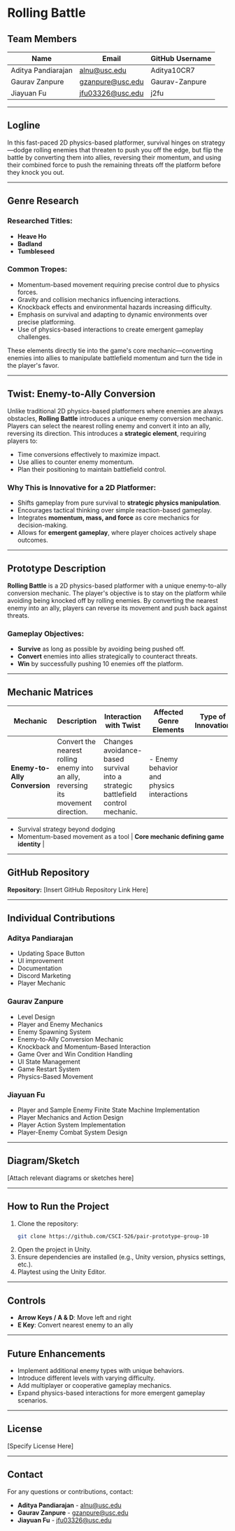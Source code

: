 # Rolling Battle

## Team Members

| Name             | Email             | GitHub Username   |
|-----------------|------------------|------------------|
| Aditya Pandiarajan | alnu@usc.edu      | Aditya10CR7       |
| Gaurav Zanpure   | gzanpure@usc.edu   | Gaurav-Zanpure    |
| Jiayuan Fu       | jfu03326@usc.edu   | j2fu              |

---

## Logline

In this fast-paced 2D physics-based platformer, survival hinges on strategy—dodge rolling enemies that threaten to push you off the edge, but flip the battle by converting them into allies, reversing their momentum, and using their combined force to push the remaining threats off the platform before they knock you out.

---

## Genre Research

### Researched Titles:
- **Heave Ho**
- **Badland**
- **Tumbleseed**

### Common Tropes:
- Momentum-based movement requiring precise control due to physics forces.
- Gravity and collision mechanics influencing interactions.
- Knockback effects and environmental hazards increasing difficulty.
- Emphasis on survival and adapting to dynamic environments over precise platforming.
- Use of physics-based interactions to create emergent gameplay challenges.

These elements directly tie into the game's core mechanic—converting enemies into allies to manipulate battlefield momentum and turn the tide in the player's favor.

---

## Twist: Enemy-to-Ally Conversion

Unlike traditional 2D physics-based platformers where enemies are always obstacles, **Rolling Battle** introduces a unique enemy conversion mechanic. Players can select the nearest rolling enemy and convert it into an ally, reversing its direction. This introduces a **strategic element**, requiring players to:
- Time conversions effectively to maximize impact.
- Use allies to counter enemy momentum.
- Plan their positioning to maintain battlefield control.

### Why This is Innovative for a 2D Platformer:
- Shifts gameplay from pure survival to **strategic physics manipulation**.
- Encourages tactical thinking over simple reaction-based gameplay.
- Integrates **momentum, mass, and force** as core mechanics for decision-making.
- Allows for **emergent gameplay**, where player choices actively shape outcomes.

---

## Prototype Description

**Rolling Battle** is a 2D physics-based platformer with a unique enemy-to-ally conversion mechanic. The player's objective is to stay on the platform while avoiding being knocked off by rolling enemies. By converting the nearest enemy into an ally, players can reverse its movement and push back against threats.

### Gameplay Objectives:
- **Survive** as long as possible by avoiding being pushed off.
- **Convert** enemies into allies strategically to counteract threats.
- **Win** by successfully pushing 10 enemies off the platform.

---

## Mechanic Matrices

| Mechanic | Description | Interaction with Twist | Affected Genre Elements | Type of Innovation |
|----------|-------------|------------------------|------------------------|------------------|
| **Enemy-to-Ally Conversion** | Convert the nearest rolling enemy into an ally, reversing its movement direction. | Changes avoidance-based survival into a strategic battlefield control mechanic. | - Enemy behavior and physics interactions  
- Survival strategy beyond dodging  
- Momentum-based movement as a tool | **Core mechanic defining game identity** |

---

## GitHub Repository

**Repository:** [Insert GitHub Repository Link Here]

---

## Individual Contributions

### **Aditya Pandiarajan**
- Updating Space Button
- UI improvement
- Documentation
- Discord Marketing
- Player Mechanic

### **Gaurav Zanpure**
- Level Design
- Player and Enemy Mechanics
- Enemy Spawning System
- Enemy-to-Ally Conversion Mechanic
- Knockback and Momentum-Based Interaction
- Game Over and Win Condition Handling
- UI State Management
- Game Restart System
- Physics-Based Movement

### **Jiayuan Fu**
- Player and Sample Enemy Finite State Machine Implementation
- Player Mechanics and Action Design
- Player Action System Implementation
- Player-Enemy Combat System Design

---

## Diagram/Sketch

[Attach relevant diagrams or sketches here]

---

## How to Run the Project

1. Clone the repository:
   ```sh
   git clone https://github.com/CSCI-526/pair-prototype-group-10
   ```
2. Open the project in Unity.
3. Ensure dependencies are installed (e.g., Unity version, physics settings, etc.).
4. Playtest using the Unity Editor.

---

## Controls

- **Arrow Keys / A & D**: Move left and right
- **E Key**: Convert nearest enemy to an ally

---

## Future Enhancements

- Implement additional enemy types with unique behaviors.
- Introduce different levels with varying difficulty.
- Add multiplayer or cooperative gameplay mechanics.
- Expand physics-based interactions for more emergent gameplay scenarios.

---

## License

[Specify License Here]

---

## Contact
For any questions or contributions, contact:
- **Aditya Pandiarajan** - alnu@usc.edu
- **Gaurav Zanpure** - gzanpure@usc.edu
- **Jiayuan Fu** - jfu03326@usc.edu

